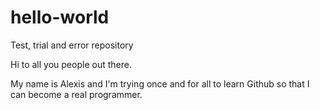 # hello-world
Test, trial and error repository

Hi to all you people out there.

My name is Alexis and I'm trying once and for all to learn Github so that I can become a real programmer.
